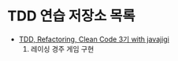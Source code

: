 # TDD 연습 저장소 목록

* [TDD, Refactoring, Clean Code 3기 with javajigi](https://edu.nextstep.camp/s/kbJl1bbZ/syllabus)
    1. 레이싱 경주 게임 구현
